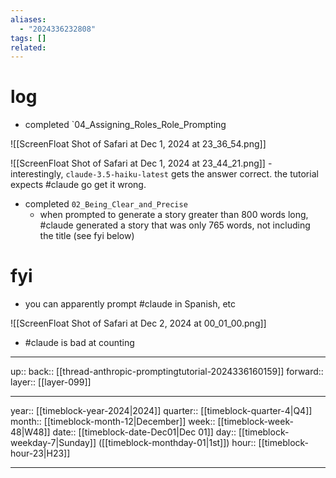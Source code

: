 ```yaml
---
aliases:
  - "2024336232808"
tags: []
related:
---
```


# log

- completed `04_Assigning_Roles_Role_Prompting

![[ScreenFloat Shot of Safari at Dec 1, 2024 at 23_36_54.png]]

![[ScreenFloat Shot of Safari at Dec 1, 2024 at 23_44_21.png]]
	- interestingly, `claude-3.5-haiku-latest` gets the answer correct. the tutorial expects #claude go get it wrong.

- completed `02_Being_Clear_and_Precise`
	- when prompted to generate a story greater than 800 words long, #claude generated a story that was only 765 words, not including the title (see fyi below)

# fyi

- you can apparently prompt #claude in Spanish, etc

![[ScreenFloat Shot of Safari at Dec 2, 2024 at 00_01_00.png]]

- #claude is bad at counting
***

up:: 
back:: [[thread-anthropic-promptingtutorial-2024336160159]]
forward:: 
layer:: [[layer-099]]

***

year:: [[timeblock-year-2024|2024]]
quarter:: [[timeblock-quarter-4|Q4]]
month:: [[timeblock-month-12|December]]
week:: [[timeblock-week-48|W48]]
date:: [[timeblock-date-Dec01|Dec 01]]
day:: [[timeblock-weekday-7|Sunday]] ([[timeblock-monthday-01|1st]])
hour:: [[timeblock-hour-23|H23]]

***
